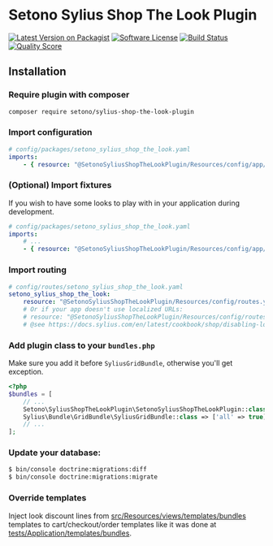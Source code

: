 # Setono Sylius Shop The Look Plugin

[![Latest Version on Packagist][ico-version]][link-packagist]
[![Software License][ico-license]](LICENSE)
[![Build Status][ico-github-actions]][link-github-actions]
[![Quality Score][ico-code-quality]][link-code-quality]

## Installation

### Require plugin with composer

```bash
composer require setono/sylius-shop-the-look-plugin
```

### Import configuration

```yaml
# config/packages/setono_sylius_shop_the_look.yaml
imports:
    - { resource: "@SetonoSyliusShopTheLookPlugin/Resources/config/app/config.yaml" }
```

### (Optional) Import fixtures

If you wish to have some looks to play with in your application during development.

```yaml
# config/packages/setono_sylius_shop_the_look.yaml
imports:
    # ...
    - { resource: "@SetonoSyliusShopTheLookPlugin/Resources/config/app/fixtures.yaml" }
```

### Import routing

```yaml
# config/routes/setono_sylius_shop_the_look.yaml
setono_sylius_shop_the_look:
    resource: "@SetonoSyliusShopTheLookPlugin/Resources/config/routes.yaml"
    # Or if your app doesn't use localized URLs:
    # resource: "@SetonoSyliusShopTheLookPlugin/Resources/config/routes_no_locale.yaml"
    # @see https://docs.sylius.com/en/latest/cookbook/shop/disabling-localised-urls.html
```

### Add plugin class to your `bundles.php`

Make sure you add it before `SyliusGridBundle`, otherwise you'll get exception.

```php
<?php
$bundles = [
    // ...
    Setono\SyliusShopTheLookPlugin\SetonoSyliusShopTheLookPlugin::class => ['all' => true],
    Sylius\Bundle\GridBundle\SyliusGridBundle::class => ['all' => true],
    // ...
];
```

### Update your database:

```bash
$ bin/console doctrine:migrations:diff
$ bin/console doctrine:migrations:migrate
```

### Override templates

Inject look discount lines from [src/Resources/views/templates/bundles](src/Resources/views/templates/bundles) templates
to cart/checkout/order templates like it was done at [tests/Application/templates/bundles](tests/Application/templates/bundles).

[ico-version]: https://img.shields.io/packagist/v/setono/sylius-shop-the-look-plugin.svg
[ico-license]: https://img.shields.io/badge/license-MIT-brightgreen.svg
[ico-github-actions]: https://github.com/Setono/SyliusShopTheLookPlugin/workflows/build/badge.svg
[ico-code-quality]: https://img.shields.io/scrutinizer/g/Setono/SyliusShopTheLookPlugin.svg

[link-packagist]: https://packagist.org/packages/setono/sylius-shop-the-look-plugin
[link-github-actions]: https://github.com/Setono/SyliusShopTheLookPlugin/actions
[link-code-quality]: https://scrutinizer-ci.com/g/Setono/SyliusShopTheLookPlugin
